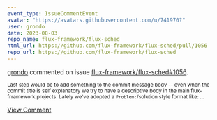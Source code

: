 ```yaml
---
event_type: IssueCommentEvent
avatar: "https://avatars.githubusercontent.com/u/741970?"
user: grondo
date: 2023-08-03
repo_name: flux-framework/flux-sched
html_url: https://github.com/flux-framework/flux-sched/pull/1056
repo_url: https://github.com/flux-framework/flux-sched
---
```


<a href='https://github.com/grondo' target='_blank'>grondo</a> commented on issue <a href='https://github.com/flux-framework/flux-sched/pull/1056' target='_blank'>flux-framework/flux-sched#1056</a>.

<small>Last step would be to add something to the commit message body -- even when the commit title is self explanatory we try to have a descriptive body in the main flux-frramework projects. Lately we've adopted a `Problem:`/solution style format like:...</small>

<a href='https://github.com/flux-framework/flux-sched/pull/1056' target='_blank'>View Comment</a>